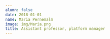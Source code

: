 ```yaml
---
alumn: false
date: 2018-01-01
name: Maria Pernemalm
image: img/Maria.png
title: Assistant professor, platform manager
---
```


